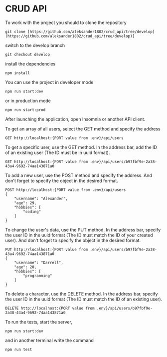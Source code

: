 # CRUD API
To work with the project you should to clone the repository

```
git clone [https://github.com/aleksander1802/crud_api/tree/develop](https://github.com/aleksander1802/crud_api/tree/develop)]
```

switch to the develop branch

```
git checkout develop
```

install the dependencies

```
npm install
```

You can use the project in developer mode

```
npm run start:dev
```
or in production mode

```
npm run start:prod
```


After launching the application, open Insomnia or another API client.


To get an array of all users, select the GET method and specify the address

```
GET http://localhost:{PORT value from .env}/api/users
```

To get a specific user, use the GET method. In the address bar, add the ID of an existing user (The ID must be in uuid format).

```
GET http://localhost:{PORT value from .env}/api/users/b97fbf9e-2a38-43a4-9692-74aa143871a0
```

To add a new user, use the POST method and specify the address.
And don't forget to specify the object in the desired format. 

```
POST http://localhost:{PORT value from .env}/api/users
{
	"username": "Alexander",
	"age": 29,
	"hobbies": [
		"coding"
	]
}
```

To change the user's data, use the PUT method. In the address bar, specify the user ID in the uuid format (The ID must match the ID of your created user).
And don't forget to specify the object in the desired format. 

```
PUT http://localhost:{PORT value from .env}/api/users/b97fbf9e-2a38-43a4-9692-74aa143871a0
{
	"username": "Darrell",
	"age": 20,
	"hobbies": [
		"programming"
	]
}
```

To delete a character, use the DELETE method. In the address bar, specify the user ID in the uuid format (The ID must match the ID of an existing user).

```
DELETE http://localhost:{PORT value from .env}/api/users/b97fbf9e-2a38-43a4-9692-74aa143871a0
```

To run the tests, start the server,

```
npm run start:dev
```

and in another terminal write the command

```
npm run test
```


